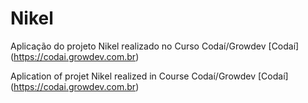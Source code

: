 # Nikel
Aplicação do projeto Nikel realizado no Curso Codaí/Growdev [Codaí] (https://codai.growdev.com.br)

 Aplication of projet Nikel realized in Course Codaí/Growdev [Codaí] (https://codai.growdev.com.br)
